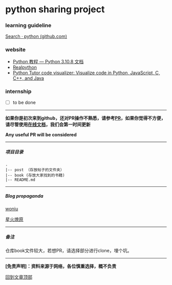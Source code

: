 # <span name="top">**python sharing project**</span>



### learning guideline

[Search · python (github.com)](https://github.com/search?q=python)





### website

- [Python 教程 — Python 3.10.8 文档](https://docs.python.org/zh-cn/3/tutorial/index.html)
- [Realpython](https://realpython.com/)
- [Python Tutor code visualizer: Visualize code in Python, JavaScript, C, C++, and Java](https://pythontutor.com/visualize.html#mode=edit)



### internship

- [ ] to be done





------



**如果你是初次来到github，还对PR操作不熟悉，请参考[PR](./post/pr.md)，如果你觉得不方便，请尽管使用[在线文档](https://docs.qq.com/doc/DTXNTWWVkblhuZHB1?&u=30e6ed245fb5440f8b8f579f07375bf8)，我们会第一时间更新**



**Any useful PR will be considered** 

------

##### 项目目录

```
.
|-- post （存放帖子的文件夹）
|-- book (存放大家找到的书籍)
|-- README.md
```

------

##### **Blog propaganda**

[woniu](https://woniu0126.github.io/)



[星火燎原](http://xhly.site/)

------

##### 备注

仓库book文件较大，若想PR，请选择部分进行clone，埋个坑。

------

**[免责声明]：资料来源于网络，各位慎重选择，概不负责**



[回到文章顶部](#top)
